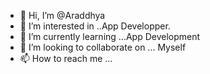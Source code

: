- 👋 Hi, I’m @Araddhya
- 👀 I’m interested in ..App Developper.
- 🌱 I’m currently learning ...App Development
- 💞️ I’m looking to collaborate on ... Myself
- 📫 How to reach me ...

<!---
Araddhya/Araddhya is a ✨ special ✨ repository because its `README.md` (this file) appears on your GitHub profile.
You can click the Preview link to take a look at your changes.
--->
